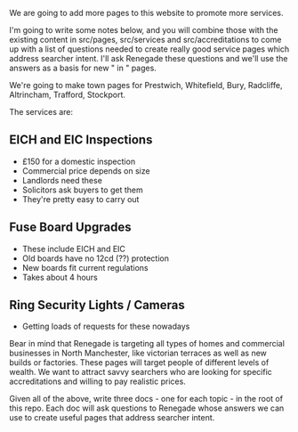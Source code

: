 We are going to add more pages to this website to promote more services.

I'm going to write some notes below, and you will combine those with the existing content in src/pages, src/services and src/accreditations to come up with a list of questions needed to create really good service pages which address searcher intent. I'll ask Renegade these questions and we'll use the answers as a basis for new "<service> in <town>" pages.

We're going to make town pages for Prestwich, Whitefield, Bury, Radcliffe, Altrincham, Trafford, Stockport.

The services are:

## EICH and EIC Inspections

- £150 for a domestic inspection
- Commercial price depends on size
- Landlords need these
- Solicitors ask buyers to get them
- They're pretty easy to carry out

## Fuse Board Upgrades

- These include EICH and EIC
- Old boards have no 12cd (??) protection
- New boards fit current regulations
- Takes about 4 hours

## Ring Security Lights / Cameras

- Getting loads of requests for these nowadays

Bear in mind that Renegade is targeting all types of homes and commercial businesses in North Manchester, like victorian terraces as well as new builds or factories. These pages will target people of different levels of wealth. We want to attract savvy searchers who are looking for specific accreditations and willing to pay realistic prices.

Given all of the above, write three docs - one for each topic - in the root of this repo. Each doc will ask questions to Renegade whose answers we can use to create useful pages that address searcher intent.
